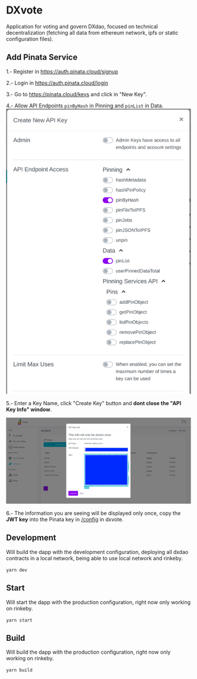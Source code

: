 # DXvote

Application for voting and govern DXdao, focused on technical decentralization (fetching all data from ethereum network, ipfs or static configuration files). 

## Add Pinata Service

1.- Register in https://auth.pinata.cloud/signup

2.- Login in https://auth.pinata.cloud/login

3.- Go to https://pinata.cloud/keys and click in "New Key".

4.- Allow API Endpoints `pinByHash` in Pinning and `pinList` in Data.
![pinata-help](docs/pinata2.png)

5.- Enter a Key Name, click "Create Key" button and **dont close the "API Key Info" window**.

![pinata-help](docs/pinata1.png)

6.- The information you are seeing will be displayed only once, copy the **JWT key** into the Pinata key in [/config](https://augustol.github.io/dxvote/#/config) in dxvote.

## Development

Will build the dapp with the development configuration, deploying all dxdao contracts in a local network, being able to use local network and rinkeby.

`yarn dev`

## Start

Will start the dapp with the production configuration, right now only working on rinkeby.

`yarn start`

## Build

Will build the dapp with the production configuration, right now only working on rinkeby.

`yarn build`
